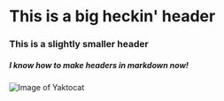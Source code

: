 # This is a big heckin' header

### This is a slightly smaller header

##### I know how to make headers in markdown now!


![Image of Yaktocat](https://octodex.github.com/images/yaktocat.png)
